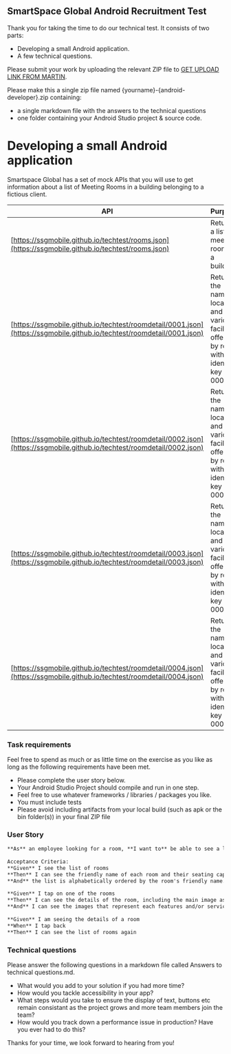 ## SmartSpace Global Android Recruitment Test

Thank you for taking the time to do our technical test. It consists of two parts:

- Developing a small Android application.
- A few technical questions.

Please submit your work by uploading the relevant ZIP file to [GET UPLOAD LINK FROM MARTIN]().

Please make this a single zip file named {yourname}-{android-developer}.zip containing:
- a single markdown file with the answers to the technical questions
- one folder containing your Android Studio project & source code.

# Developing a small Android application

Smartspace Global has a set of mock APIs that you will use to get information about a list of Meeting Rooms in a building belonging to a fictious client. 

API | Purpose
------------ | -------------
[https://ssgmobile.github.io/techtest/rooms.json](https://ssgmobile.github.io/techtest/rooms.json) | Returns a list of meeting rooms in a building.
[https://ssgmobile.github.io/techtest/roomdetail/0001.json](https://ssgmobile.github.io/techtest/roomdetail/0001.json) | Returns the name, location and various facilities offered by room with identifer key = 0001 
[https://ssgmobile.github.io/techtest/roomdetail/0002.json](https://ssgmobile.github.io/techtest/roomdetail/0002.json) | Returns the name, location and various facilities offered by room with identifer key = 0002
[https://ssgmobile.github.io/techtest/roomdetail/0003.json](https://ssgmobile.github.io/techtest/roomdetail/0003.json) | Returns the name, location and various facilities offered by room with identifer key = 0003
[https://ssgmobile.github.io/techtest/roomdetail/0004.json](https://ssgmobile.github.io/techtest/roomdetail/0004.json) | Returns the name, location and various facilities offered by room with identifer key = 0004

### Task requirements

Feel free to spend as much or as little time on the exercise as you like as long as the following requirements have been met.

- Please complete the user story below.
- Your Android Studio Project should compile and run in one step.
- Feel free to use whatever frameworks / libraries / packages you like.
- You must include tests
- Please avoid including artifacts from your local build (such as apk or the bin folder(s)) in your final ZIP file

### User Story
```markdown
**As** an employee looking for a room, **I want to** be able to see a list of rooms **so as to** easily check their details and decide what room I'm looking for. 
 
Acceptance Criteria:
**Given** I see the list of rooms
**Then** I can see the friendly name of each room and their seating capacity and their thumbnail image
**And** the list is alphabetically ordered by the room's friendly name.
 
**Given** I tap on one of the rooms
**Then** I can see the details of the room, including the main image as an hero image, its friendly name, location, capacity, equipment, features and services
**And** I can see the images that represent each features and/or service.
 
**Given** I am seeing the details of a room
**When** I tap back
**Then** I can see the list of rooms again
```

### Technical questions

Please answer the following questions in a markdown file called Answers to technical questions.md.

- What would you add to your solution if you had more time?
- How would you tackle accessibility in your app?
- What steps would you take to ensure the display of text, buttons etc remain consistant as the project grows and more team members join the team?
- How would you track down a performance issue in production? Have you ever had to do this?


Thanks for your time, we look forward to hearing from you!
